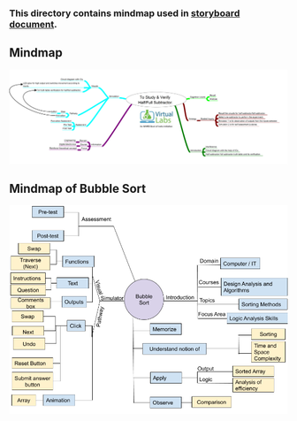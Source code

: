 ### This directory contains mindmap used in [storyboard document](https://github.com/virtual-labs/exp-bubble-sort-iiith/blob/dev/storyboard/README.md).

## Mindmap
<center><img src="mindmap.png"> <br></center>

## Mindmap of Bubble Sort
<center><img src="mindmap-bubble-sort.png"> <br></center>
